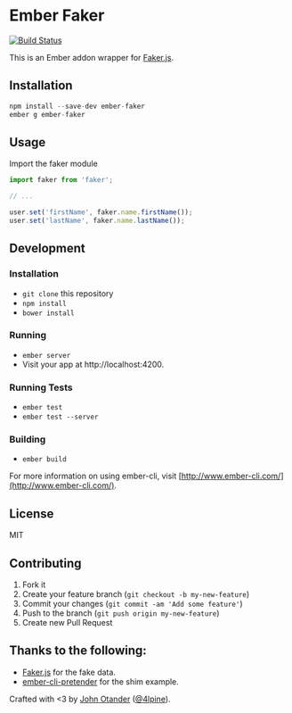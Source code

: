 # Ember Faker

[![Build Status](https://travis-ci.org/johnotander/ember-faker.svg?branch=master)](https://travis-ci.org/johnotander/ember-faker)

This is an Ember addon wrapper for [Faker.js](https://github.com/marak/Faker.js/).

## Installation

```javascript
npm install --save-dev ember-faker
ember g ember-faker
```

## Usage

Import the faker module

```javascript
import faker from 'faker';

// ...

user.set('firstName', faker.name.firstName());
user.set('lastName', faker.name.lastName());
```

## Development

### Installation

* `git clone` this repository
* `npm install`
* `bower install`

### Running

* `ember server`
* Visit your app at http://localhost:4200.

### Running Tests

* `ember test`
* `ember test --server`

### Building

* `ember build`

For more information on using ember-cli, visit [http://www.ember-cli.com/](http://www.ember-cli.com/).

## License

MIT

## Contributing

1. Fork it
2. Create your feature branch (`git checkout -b my-new-feature`)
3. Commit your changes (`git commit -am 'Add some feature'`)
4. Push to the branch (`git push origin my-new-feature`)
5. Create new Pull Request

## Thanks to the following:

* [Faker.js](https://github.com/marak/Faker.js/) for the fake data.
* [ember-cli-pretender](https://github.com/rwjblue/ember-cli-pretender) for the shim example.

Crafted with <3 by [John Otander](http://johnotander.com) ([@4lpine](https://twitter.com/4lpine)).

